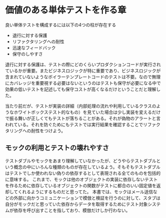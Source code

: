 # 価値のある単体テストを作る章
良い単体テストを構成するには以下の4つの柱が存在する
- 退行に対する保護
- リファクタリングへの耐性
- 迅速なフィードバック
- 保守のしやすさ

退行に対する保護は、テストの際にどのくらいプロダクションコードが実行されているかが重要。またビジネスロジックが特に重要であり、ビジネスロジックが含まれていないようなボイラーテンプレートコードのテストは不要。なので無理にカバレッジを重要視する必要はないというのはテストも保守が必要になる中で効果の低いテストを記述しても保守コストが高くなるだけということだと理解した。

当たり前だが、テストが実装の詳細（内部処理の流れや利用しているクラスのようなホワイトボックステスト的なもの）を見ていた場合は少し実装を変えるだけで振る舞いが正しくてもテストが落ちることがある。それが偽物のアラートと言われている。それを防ぐためにもテストでは実行結果を確認することでリファクタリングへの耐性をつけよう。

## モックの利用とテストの壊れやすさ
テストダブルやモックをあまり理解していなかったが、どうやらテストダブルという概念の中にいろんな種類のものが存在しているよう。そもそもテストダブルはテストでしか使われない偽りの依存するとして表現される全てのものを包括的に意味する。
これまで、モックは他のオブジェクトの実装に依存しないテストを作るために依存しているオブジェクトの関数がテストに都合のいい固定値を返却してくれるようにするものだと思ってた。
本書では、モックはメール送信などの外部に向かうコミュニケーションで模倣と検証を行うのに対して、スタブは自分がモックだと思っていた依存からデータを取得するためにテスト対象システムが依存を呼び出すことを指しており、模倣だけしか行わない。

